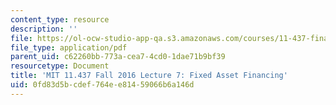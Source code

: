 ```yaml
---
content_type: resource
description: ''
file: https://ol-ocw-studio-app-qa.s3.amazonaws.com/courses/11-437-financing-economic-development-fall-2016/0fd83d5bcdef764ee81459066b6a146d_MIT11_437F16_Lec7.pdf
file_type: application/pdf
parent_uid: c62260bb-773a-cea7-4cd0-1dae71b9bf39
resourcetype: Document
title: 'MIT 11.437 Fall 2016 Lecture 7: Fixed Asset Financing'
uid: 0fd83d5b-cdef-764e-e814-59066b6a146d
---
```

